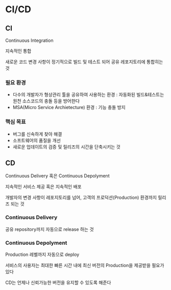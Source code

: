# CI/CD

## CI

Continuous Integration 

지속적인 통합

새로운 코드 변경 사항이 정기적으로 빌드 및 테스트 되어 공유 레포지토리에 통합히는 것

### 필요 환경

- 다수의 개발자가 형상관리 툴을 공유하여 사용하는 환경 : 자동화된 빌드&테스트는 원천 소스코드의 충돌 등을 방어한다
- MSA(Micro Service Archietecture) 환경 : 기능 충돌 방지

### 핵심 목표

- 버그를 신속하게 찾아 해결
- 소프트웨어의 품질을 개선
- 새로운 업데이트의 검증 및 릴리즈의 시간을 단축시키는 것

## CD 

Continuous Delivery 혹은 Continuous Depolyment

지속적인 서비스 제공 혹은 지속적인 배포

개발자의 변경 사항이 레포지토리를 넘어, 고객의 프로덕션(Production) 환경까지 릴리즈 되는 것

### Continuous Delivery

공유 repository까지 자동으로 release 하는 것

### Continuous Depolyment

Production 레벨까지 자동으로 deploy

서비스의 사용자는 최대한 빠른 시간 내에 최신 버전의 Production을 제공받을 필요가 있다

CD는 언제나 신뢰가능한 버전을 유지할 수 있도록 해준다